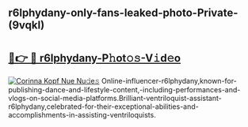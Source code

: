 ## r6lphydany-only-fans​-leaked-photo​-Private-(9vqkl)


# <h2><a href="https://mediaupload.pro?title=r6lphydany&ref=git">🔗👉 🔴 r6lphydany-P𝚑ot𝚘𝚜-V𝚒d𝚎o</a></h2>

[![Corinna Kopf Nue Nu𝚍e𝚜](https://i.imgur.com/0qMVB7G.gif)](https://mediaupload.pro?title=r6lphydany&ref=git)
Online-influencer-r6lphydany,known-for-publishing-dance-and-lifestyle-content,-including-performances-and-vlogs-on-social-media-platforms.Brilliant-ventriloquist-assistant-r6lphydany,celebrated-for-their-exceptional-abilities-and-accomplishments-in-assisting-ventriloquists.  